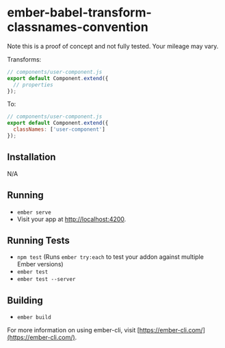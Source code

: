 # ember-babel-transform-classnames-convention
Note this is a proof of concept and not fully tested. Your mileage may vary.

Transforms:
```js
// components/user-component.js
export default Component.extend({
  // properties
});
```
To:
```js
// components/user-component.js
export default Component.extend({
  classNames: ['user-component']
});
```

## Installation
N/A

## Running

* `ember serve`
* Visit your app at [http://localhost:4200](http://localhost:4200).

## Running Tests

* `npm test` (Runs `ember try:each` to test your addon against multiple Ember versions)
* `ember test`
* `ember test --server`

## Building

* `ember build`

For more information on using ember-cli, visit [https://ember-cli.com/](https://ember-cli.com/).
